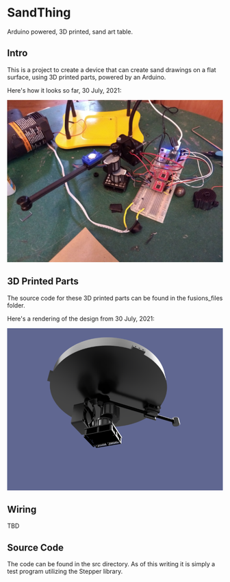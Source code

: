 # SandThing
Arduino powered, 3D printed, sand art table. 

## Intro

This is a project to create a device that can create sand drawings on a flat surface, using 3D printed parts, powered by an Arduino.

Here's how it looks so far, 30 July, 2021:

<img src="images/sandThing29July2021.jpg"></img>

## 3D Printed Parts

The source code for these 3D printed parts can be found in the fusions_files folder.

Here's a rendering of the design from 30 July, 2021:

<img src="images/Sand Thing.PNG"></img>

## Wiring

TBD

## Source Code

The code can be found in the src directory.  As of this writing it is simply a test program utilizing the Stepper library.
